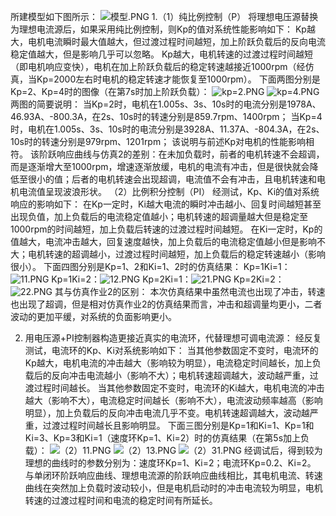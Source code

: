 所建模型如下图所示：
![模型.PNG](https://i.loli.net/2019/05/02/5cc9d91323293.png)
1.（1）纯比例控制（P）
将理想电压源替换为理想电流源后，如果采用纯比例控制，则Kp的值对系统性能影响如下：
Kp越大，电机电流瞬时最大值越大，但过渡过程时间越短，加上阶跃负载后的反向电流稳定值越大，但是影响几乎可以忽略。 
Kp越大，电机转速的过渡过程时间越短（即电机响应变快），电机在加上阶跃负载后的稳定转速越接近1000rpm（经仿真，当Kp=2000左右时电机的稳定转速才能恢复至1000rpm）。
下面两图分别是Kp=2、Kp=4时的图像（在第7s时加上阶跃负载）：
![kp=2.PNG](https://i.loli.net/2019/05/02/5cc9d70215942.png)
![kp=4.PNG](https://i.loli.net/2019/05/02/5cc9d7add5643.png)
两图的简要说明：
当Kp=2时，电机在1.005s、3s、10s时的电流分别是1978A、46.93A、-800.3A，在2s、10s时的转速分别是859.7rpm、1400rpm；
当Kp=4时，电机在1.005s、3s、10s时的电流分别是3928A、11.37A、-804.3A，在2s、10s时的转速分别是979rpm、1201rpm；
该说明与前述Kp对电机的性能影响相符。
该阶跃响应曲线与仿真2的差别：在未加负载时，前者的电机转速不会超调，而是逐渐增大至1000rpm，增速逐渐放缓，电机的电流有冲击，但是很快就会降低至很小的值；后者的电机转速会出现超调，电流值不会有冲击，且电机转速和电机电流值呈现波浪形状。
（2）比例积分控制（PI）
经测试，Kp、Ki的值对系统响应的影响如下：
在Kp一定时，Ki越大电流的瞬时冲击越小、回复时间越短甚至出现负值，加上负载后的电流稳定值越小；电机转速的超调量越大但是稳定至1000rpm的时间越短，加上负载后转速的过渡过程时间越短。
在Ki一定时，Kp的值越大，电流冲击越大，回复速度越快，加上负载后的电流稳定值越小但是影响不大；电机转速的超调越小，过渡过程时间越短，加上负载后的稳定转速越小（影响很小）。
下面四图分别是Kp=1、2和Ki=1、2时的仿真结果：
Kp=1Ki=1：![11.PNG](https://i.loli.net/2019/05/02/5cc9ddce9cafc.png)
Kp=1Ki=2：![12.PNG](https://i.loli.net/2019/05/02/5cc9de0b6274d.png)
Kp=2Ki=1：![21.PNG](https://i.loli.net/2019/05/02/5cc9de25dadd5.png)
Kp=2Ki=2：![22.PNG](https://i.loli.net/2019/05/02/5cc9de3d0f231.png)
其与仿真作业2的区别：
本次仿真结果中虽然电流也出现了冲击，转速也出现了超调，但是相对仿真作业2的仿真结果而言，冲击和超调量均更小，二者波动的更加平缓，对系统的负面影响更小。

2. 用电压源+PI控制器构造更接近真实的电流环，代替理想可调电流源：
经反复测试，电流环的Kp、Ki对系统影响如下：
当其他参数固定不变时，电流环的Kp越大，电机电流的冲击越大（影响较为明显），电流稳定时间越长，加上负载后的反向冲击电流越小（影响不大）；电机转速超调越大，波动越严重，过渡过程时间越长。
当其他参数固定不变时，电流环的Ki越大，电机电流的冲击越大（影响不大），电流稳定时间越长（影响不大），电流波动频率越高（影响明显），加上负载后的反向冲击电流几乎不变。电机转速超调越大，波动越严重，过渡过程时间越长且影响明显。
下面三图分别是Kp=1和Ki=1、Kp=1和Ki=3、Kp=3和Ki=1（速度环Kp=1、Ki=2）时的仿真结果（在第5s加上负载）：
![（2）11.PNG](https://i.loli.net/2019/05/02/5cca57218b0d3.png)
![（2）13.PNG](https://i.loli.net/2019/05/02/5cca573285ab5.png)
![（2）31.PNG](https://i.loli.net/2019/05/02/5cca5741c219a.png)
  经调试后，得到较为理想的曲线时的参数分别为：速度环Kp=1、Ki=2；电流环Kp=0.2、Ki=2。
与单闭环阶跃响应曲线、理想电流源的阶跃响应曲线相比，其电机电流、转速曲线在突然加上负载时波动较小，但是电机启动时的冲击电流较为明显，电机转速的过渡过程时间和电流的稳定时间有所延长。
